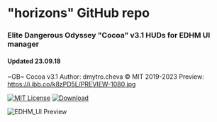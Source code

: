 # "horizons" GitHub repo
### Elite Dangerous Odyssey "Cocoa" v3.1 HUDs for EDHM UI manager
#### Updated 23.09.18

~GB~ Cocoa v3.1
Author: dmytro.cheva © MIT 2019-2023
Preview: https://i.ibb.co/k8zPD5L/PREVIEW-1080.jpg

[![MIT License](https://img.shields.io/badge/MIT-License-blue.svg)](https://raw.githubusercontent.com/dcheva/_BLANK_/initial/LICENSE.MD)
[![Download](https://img.shields.io/badge/Download-zip-green.svg)](~GB~%20Cocoa%20v3.12.zip)

![EDHM_UI Preview](~GB~%20Cocoa%20v3.12./PREVIEW-1080.jpg)